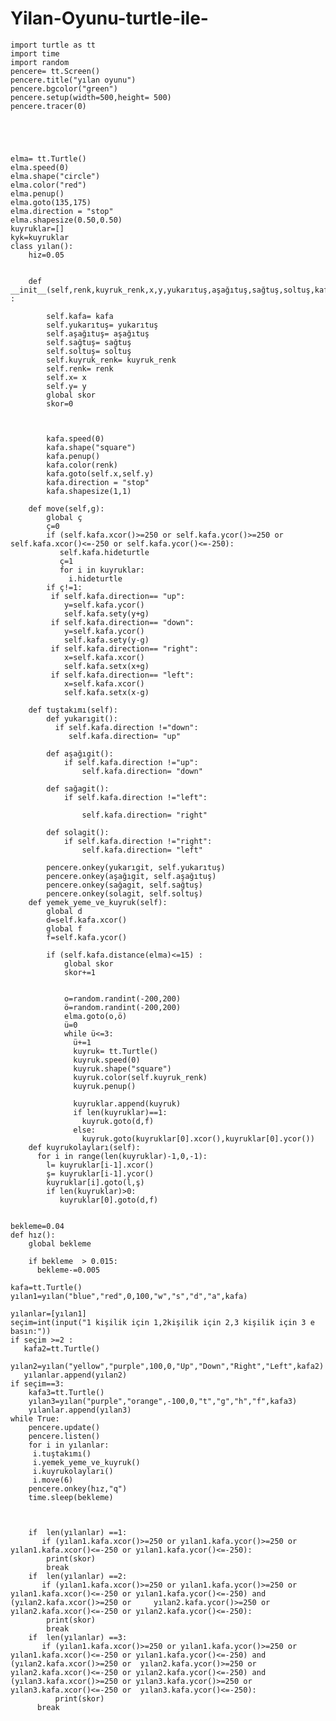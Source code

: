 # Yilan-Oyunu-turtle-ile-


    import turtle as tt
    import time 
    import random
    pencere= tt.Screen()
    pencere.title("yılan oyunu")
    pencere.bgcolor("green")
    pencere.setup(width=500,height= 500)
    pencere.tracer(0)
    
    
    
    

    elma= tt.Turtle()
    elma.speed(0)
    elma.shape("circle")
    elma.color("red")
    elma.penup()
    elma.goto(135,175)
    elma.direction = "stop"
    elma.shapesize(0.50,0.50)
    kuyruklar=[]
    kyk=kuyruklar
    class yılan():
        hiz=0.05
        
       
        def __init__(self,renk,kuyruk_renk,x,y,yukarıtuş,aşağıtuş,sağtuş,soltuş,kafa,) :
            
            self.kafa= kafa
            self.yukarıtuş= yukarıtuş
            self.aşağıtuş= aşağıtuş
            self.sağtuş= sağtuş
            self.soltuş= soltuş
            self.kuyruk_renk= kuyruk_renk
            self.renk= renk
            self.x= x
            self.y= y
            global skor
            skor=0
            
            
            
            kafa.speed(0)
            kafa.shape("square")
            kafa.penup()
            kafa.color(renk)        
            kafa.goto(self.x,self.y)
            kafa.direction = "stop"
            kafa.shapesize(1,1)
            
        def move(self,g):
            global ç
            ç=0
            if (self.kafa.xcor()>=250 or self.kafa.ycor()>=250 or self.kafa.xcor()<=-250 or self.kafa.ycor()<=-250):
               self.kafa.hideturtle
               ç=1
               for i in kuyruklar:
                 i.hideturtle
            if ç!=1:
             if self.kafa.direction== "up":
                y=self.kafa.ycor()
                self.kafa.sety(y+g)
             if self.kafa.direction== "down":
                y=self.kafa.ycor()
                self.kafa.sety(y-g)
             if self.kafa.direction== "right":
                x=self.kafa.xcor()
                self.kafa.setx(x+g)
             if self.kafa.direction== "left":
                x=self.kafa.xcor()
                self.kafa.setx(x-g)
        
        def tuştakımı(self):
            def yukarıgit():
              if self.kafa.direction !="down":
                 self.kafa.direction= "up"
                
            def aşağıgit():
                if self.kafa.direction !="up":
                    self.kafa.direction= "down"
                    
            def sağagit():
                if self.kafa.direction !="left":
                   
                    self.kafa.direction= "right"
                    
            def solagit():
                if self.kafa.direction !="right":
                    self.kafa.direction= "left"
            
            pencere.onkey(yukarıgit, self.yukarıtuş)
            pencere.onkey(aşağıgit, self.aşağıtuş)
            pencere.onkey(sağagit, self.sağtuş)
            pencere.onkey(solagit, self.soltuş)
        def yemek_yeme_ve_kuyruk(self):
            global d
            d=self.kafa.xcor()
            global f
            f=self.kafa.ycor()
            
            if (self.kafa.distance(elma)<=15) :
                global skor
                skor+=1
                
              
                o=random.randint(-200,200)
                ö=random.randint(-200,200)
                elma.goto(o,ö)
                ü=0
                while ü<=3:
                  ü+=1
                  kuyruk= tt.Turtle()
                  kuyruk.speed(0)
                  kuyruk.shape("square")
                  kuyruk.color(self.kuyruk_renk)
                  kuyruk.penup()
                  
                  kuyruklar.append(kuyruk)
                  if len(kuyruklar)==1:
                    kuyruk.goto(d,f)
                  else:
                    kuyruk.goto(kuyruklar[0].xcor(),kuyruklar[0].ycor())
        def kuyrukolayları(self):
          for i in range(len(kuyruklar)-1,0,-1):
            l= kuyruklar[i-1].xcor()
            ş= kuyruklar[i-1].ycor()
            kuyruklar[i].goto(l,ş)   
            if len(kuyruklar)>0:
               kuyruklar[0].goto(d,f)         
            
                
    bekleme=0.04
    def hız():
        global bekleme
        
        if bekleme  > 0.015:
          bekleme-=0.005
          
    kafa=tt.Turtle()
    yılan1=yılan("blue","red",0,100,"w","s","d","a",kafa)
    
    yılanlar=[yılan1]
    seçim=int(input("1 kişilik için 1,2kişilik için 2,3 kişilik için 3 e basın:"))
    if seçim >=2 :
       kafa2=tt.Turtle()
       yılan2=yılan("yellow","purple",100,0,"Up","Down","Right","Left",kafa2)
       yılanlar.append(yılan2)
    if seçim==3:
        kafa3=tt.Turtle()
        yılan3=yılan("purple","orange",-100,0,"t","g","h","f",kafa3)
        yılanlar.append(yılan3)
    while True:
        pencere.update()
        pencere.listen()
        for i in yılanlar:
         i.tuştakımı()
         i.yemek_yeme_ve_kuyruk()
         i.kuyrukolayları()
         i.move(6)
        pencere.onkey(hız,"q")
        time.sleep(bekleme)
        
        
    
        if  len(yılanlar) ==1:
           if (yılan1.kafa.xcor()>=250 or yılan1.kafa.ycor()>=250 or yılan1.kafa.xcor()<=-250 or yılan1.kafa.ycor()<=-250):
            print(skor)
            break 
        if  len(yılanlar) ==2:
           if (yılan1.kafa.xcor()>=250 or yılan1.kafa.ycor()>=250 or yılan1.kafa.xcor()<=-250 or yılan1.kafa.ycor()<=-250) and (yılan2.kafa.xcor()>=250 or     yılan2.kafa.ycor()>=250 or yılan2.kafa.xcor()<=-250 or yılan2.kafa.ycor()<=-250):
            print(skor)
            break
        if  len(yılanlar) ==3:
           if (yılan1.kafa.xcor()>=250 or yılan1.kafa.ycor()>=250 or yılan1.kafa.xcor()<=-250 or yılan1.kafa.ycor()<=-250) and (yılan2.kafa.xcor()>=250 or  yılan2.kafa.ycor()>=250 or yılan2.kafa.xcor()<=-250 or yılan2.kafa.ycor()<=-250) and (yılan3.kafa.xcor()>=250 or yılan3.kafa.ycor()>=250 or yılan3.kafa.xcor()<=-250 or  yılan3.kafa.ycor()<=-250):
              print(skor)
          break
